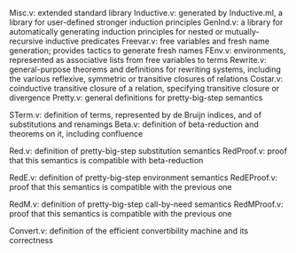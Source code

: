 Misc.v: extended standard library
Inductive.v: generated by Inductive.ml, a library for user-defined stronger induction principles
GenInd.v: a library for automatically generating induction principles for nested or mutually-recursive inductive predicates
Freevar.v: free variables and fresh name generation; provides tactics to generate fresh names
FEnv.v: environments, represented as associative lists from free variables to terms
Rewrite.v: general-purpose theorems and definitions for rewriting systems, including the various reflexive, symmetric or transitive closures of relations
Costar.v: coinductive transitive closure of a relation, specifying transitive closure or divergence
Pretty.v: general definitions for pretty-big-step semantics

STerm.v: definition of terms, represented by de Bruijn indices, and of substitutions and renamings
Beta.v: definition of beta-reduction and theorems on it, including confluence

Red.v: definition of pretty-big-step substitution semantics
RedProof.v: proof that this semantics is compatible with beta-reduction

RedE.v: definition of pretty-big-step environment semantics
RedEProof.v: proof that this semantics is compatible with the previous one

RedM.v: definition of pretty-big-step call-by-need semantics
RedMProof.v: proof that this semantics is compatible with the previous one

Convert.v: definition of the efficient convertibility machine and its correctness
